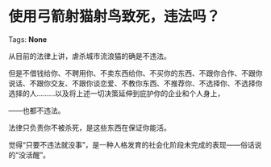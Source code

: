 # 使用弓箭射猫射鸟致死，违法吗？

Tags: **None**

从目前的法律上讲，虐杀城市流浪猫的确是不违法。

但是不借钱给你、不聘用你、不卖东西给你、不买你的东西、不跟你合作、不跟你说话、不跟你交友、不跟你谈恋爱、不教你东西、不推荐你、不选择你、不选择你选择的人………以及将上述一切决策延伸到庇护你的企业和个人身上，

——也都不违法。

法律只负责你不被杀死，是这些东西在保证你能活。

觉得“只要不违法就没事”，是一种人格发育的社会化阶段未完成的表现——俗话说的“没活醒”。



